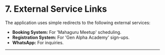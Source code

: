 # 7. External Service Links
The application uses simple redirects to the following external services:
* **Booking System:** For 'Mahaguru Meetup' scheduling.
* **Registration System:** For 'Gen Alpha Academy' sign-ups.
* **WhatsApp:** For inquiries.

---
